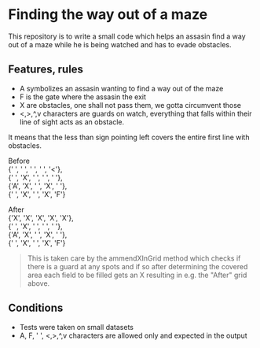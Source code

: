 # Finding the way out of a maze

This repository is to write a small code which helps an assasin find a way
out of a maze while he is being watched and has to evade obstacles.

## Features, rules

- A symbolizes an assasin wanting to find a way out of the maze
- F is the gate where the assasin the exit
- X are obstacles, one shall not pass them, we gotta circumvent those
- <,>,^,v characters are guards on watch, everything that falls within their line of sight acts as an obstacle.

It means that the less than sign pointing left covers the entire first line with obstacles.

Before<br />
{' ', ' ', ' ', ' ', '<'},<br />
{' ', 'X', ' ', ' ', ' '},<br />
{'A', 'X', ' ', 'X', ' '},<br />
{' ', 'X', ' ', 'X', 'F'}<br />

After<br />
{'X', 'X', 'X', 'X', 'X'},<br />
{' ', 'X', ' ', ' ', ' '},<br />
{'A', 'X', ' ', 'X', ' '},<br />
{' ', 'X', ' ', 'X', 'F'}<br />

> This is taken care by the ammendXInGrid method which checks if there is a guard at any spots and if so after determining the covered area each field to be filled gets an X resulting in e.g. the "After" grid above.

## Conditions
- Tests were taken on small datasets
- A, F, ' ', <,>,^,v characters are allowed only and expected in the output 
